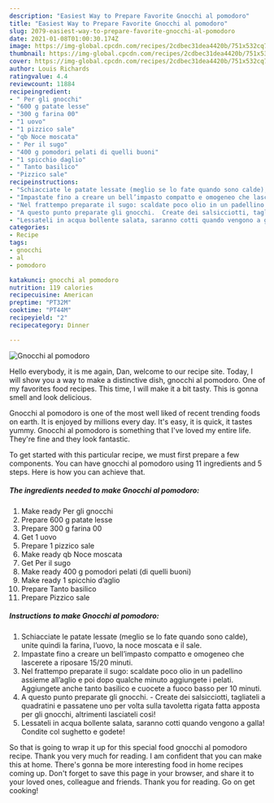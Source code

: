 ```yaml
---
description: "Easiest Way to Prepare Favorite Gnocchi al pomodoro"
title: "Easiest Way to Prepare Favorite Gnocchi al pomodoro"
slug: 2079-easiest-way-to-prepare-favorite-gnocchi-al-pomodoro
date: 2021-01-08T01:00:30.174Z
image: https://img-global.cpcdn.com/recipes/2cdbec31dea4420b/751x532cq70/gnocchi-al-pomodoro-recipe-main-photo.jpg
thumbnail: https://img-global.cpcdn.com/recipes/2cdbec31dea4420b/751x532cq70/gnocchi-al-pomodoro-recipe-main-photo.jpg
cover: https://img-global.cpcdn.com/recipes/2cdbec31dea4420b/751x532cq70/gnocchi-al-pomodoro-recipe-main-photo.jpg
author: Louis Richards
ratingvalue: 4.4
reviewcount: 11884
recipeingredient:
- " Per gli gnocchi"
- "600 g patate lesse"
- "300 g farina 00"
- "1 uovo"
- "1 pizzico sale"
- "qb Noce moscata"
- " Per il sugo"
- "400 g pomodori pelati di quelli buoni"
- "1 spicchio daglio"
- " Tanto basilico"
- "Pizzico sale"
recipeinstructions:
- "Schiacciate le patate lessate (meglio se lo fate quando sono calde), unite quindi la farina, l’uovo, la noce moscata e il sale."
- "Impastate fino a creare un bell’impasto compatto e omogeneo che lascerete a riposare 15/20 minuti."
- "Nel frattempo preparate il sugo: scaldate poco olio in un padellino assieme all’aglio e poi dopo qualche minuto aggiungete i pelati. Aggiungete anche tanto basilico e cuocete a fuoco basso per 10 minuti."
- "A questo punto preparate gli gnocchi.  Create dei salsicciotti, tagliateli a quadratini e passatene uno per volta sulla tavoletta rigata fatta apposta per gli gnocchi, altrimenti lasciateli così!"
- "Lessateli in acqua bollente salata, saranno cotti quando vengono a galla! Condite col sughetto e godete!"
categories:
- Recipe
tags:
- gnocchi
- al
- pomodoro

katakunci: gnocchi al pomodoro 
nutrition: 119 calories
recipecuisine: American
preptime: "PT32M"
cooktime: "PT44M"
recipeyield: "2"
recipecategory: Dinner

---
```



![Gnocchi al pomodoro](https://img-global.cpcdn.com/recipes/2cdbec31dea4420b/751x532cq70/gnocchi-al-pomodoro-recipe-main-photo.jpg)

Hello everybody, it is me again, Dan, welcome to our recipe site. Today, I will show you a way to make a distinctive dish, gnocchi al pomodoro. One of my favorites food recipes. This time, I will make it a bit tasty. This is gonna smell and look delicious.

Gnocchi al pomodoro is one of the most well liked of recent trending foods on earth. It is enjoyed by millions every day. It's easy, it is quick, it tastes yummy. Gnocchi al pomodoro is something that I've loved my entire life. They're fine and they look fantastic.




To get started with this particular recipe, we must first prepare a few components. You can have gnocchi al pomodoro using 11 ingredients and 5 steps. Here is how you can achieve that.

<!--inarticleads1-->

##### The ingredients needed to make Gnocchi al pomodoro:

1. Make ready  Per gli gnocchi
1. Prepare 600 g patate lesse
1. Prepare 300 g farina 00
1. Get 1 uovo
1. Prepare 1 pizzico sale
1. Make ready qb Noce moscata
1. Get  Per il sugo
1. Make ready 400 g pomodori pelati (di quelli buoni)
1. Make ready 1 spicchio d’aglio
1. Prepare  Tanto basilico
1. Prepare Pizzico sale




<!--inarticleads2-->

##### Instructions to make Gnocchi al pomodoro:

1. Schiacciate le patate lessate (meglio se lo fate quando sono calde), unite quindi la farina, l’uovo, la noce moscata e il sale.
1. Impastate fino a creare un bell’impasto compatto e omogeneo che lascerete a riposare 15/20 minuti.
1. Nel frattempo preparate il sugo: scaldate poco olio in un padellino assieme all’aglio e poi dopo qualche minuto aggiungete i pelati. Aggiungete anche tanto basilico e cuocete a fuoco basso per 10 minuti.
1. A questo punto preparate gli gnocchi.  - Create dei salsicciotti, tagliateli a quadratini e passatene uno per volta sulla tavoletta rigata fatta apposta per gli gnocchi, altrimenti lasciateli così!
1. Lessateli in acqua bollente salata, saranno cotti quando vengono a galla! Condite col sughetto e godete!




So that is going to wrap it up for this special food gnocchi al pomodoro recipe. Thank you very much for reading. I am confident that you can make this at home. There's gonna be more interesting food in home recipes coming up. Don't forget to save this page in your browser, and share it to your loved ones, colleague and friends. Thank you for reading. Go on get cooking!
